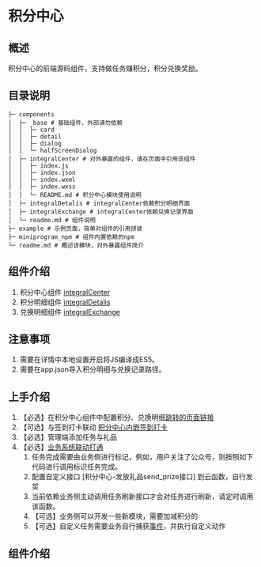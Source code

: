 # 积分中心
## 概述
积分中心的前端源码组件，支持做任务赚积分，积分兑换奖励。

## 目录说明
```
├─ components
│  ├─ _base # 基础组件，外部请勿依赖
│  │  ├─ card
│  │  ├─ detail
│  │  ├─ dialog
│  │  └─ halfScreenDialog
│  ├─ integralCenter # 对外暴露的组件，请在页面中引用该组件
│  │  ├─ index.js
│  │  ├─ index.json
│  │  ├─ index.wxml
│  │  ├─ index.wxss
│  │  └─ README.md # 积分中心模块使用说明
│  ├─ integralDetalis # integralCenter依赖积分明细界面
│  ├─ integralExchange # integralCenter依赖兑换记录界面
│  └─ readme.md # 组件说明
├─ example # 示例页面，简单对组件的引用拼装
├─ miniprogram_npm # 组件内置依赖的npm
└─ readme.md # 概述该模块，对外暴露组件简介
```
## 组件介绍

1. 积分中心组件 [integralCenter](./components/integralCenter/README.md)
2. 积分明细组件 [integralDetalis](./components/integralCenter/README.md)
3. 兑换明细组件 [integralExchange](./components/integralExchange/README.md)


## 注意事项
1. 需要在详情中本地设置开启将JS编译成ES5。
2. 需要在app.json导入积分明细与兑换记录路径。

## 上手介绍

1. 【必选】在积分中心组件中配置积分、兑换明细[跳转的页面链接](./components/integralCenter#2-跳转链接)
2. 【可选】与签到打卡联动
[积分中心内嵌签到打卡](./components/integralCenter#3积分中心内嵌签到模块)
3. 【必选】管理端添加任务与礼品
4. 【必选】[业务系统联动打通](https://github.com/TencentCloudBase-PageModule/integral-center/tree/master/docs/diy.md)
   1. 任务完成需要由业务侧进行标记，例如，用户关注了公众号，则按照如下代码进行调用标识任务完成。
   2. 配置自定义接口 [积分中心-发放礼品send_prize接口] 到云函数，自行发奖
   3. 当前依赖业务侧主动调用任务刷新接口才会对任务进行刷新，请定时调用该函数。
   4. 【可选】业务侧可以开发一些新模块，需要加减积分的
   5. 【可选】自定义任务需要业务自行捕获[事件](https://github.com/TencentCloudBase-PageModule/integral-center/tree/master/miniprogram/components/integralCenter#%E4%BA%8B%E4%BB%B6%E5%B1%9E%E6%80%A7)，并执行自定义动作 

## 组件介绍

